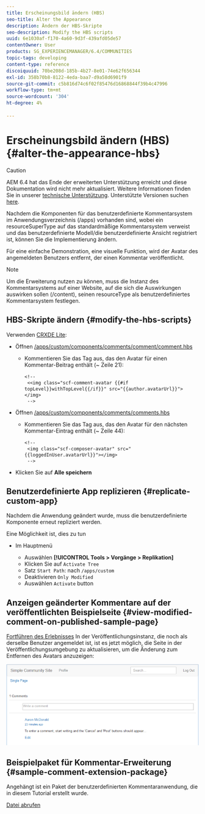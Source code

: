 ```yaml
---
title: Erscheinungsbild ändern (HBS)
seo-title: Alter the Appearance
description: Ändern der HBS-Skripte
seo-description: Modify the HBS scripts
uuid: 6e1030af-f170-4a60-9d3f-439afd05de57
contentOwner: User
products: SG_EXPERIENCEMANAGER/6.4/COMMUNITIES
topic-tags: developing
content-type: reference
discoiquuid: 70be208d-185b-4b27-8e01-74e62f656344
exl-id: 358b70b8-8122-4eda-baa7-d9a58d6901f9
source-git-commit: c5b816d74c6f02f85476d16868844f39b4c47996
workflow-type: tm+mt
source-wordcount: '304'
ht-degree: 4%

---
```


# Erscheinungsbild ändern (HBS) {#alter-the-appearance-hbs}

>[!CAUTION]
>
>AEM 6.4 hat das Ende der erweiterten Unterstützung erreicht und diese Dokumentation wird nicht mehr aktualisiert. Weitere Informationen finden Sie in unserer [technische Unterstützung](https://helpx.adobe.com/de/support/programs/eol-matrix.html). Unterstützte Versionen suchen [here](https://experienceleague.adobe.com/docs/?lang=de).

Nachdem die Komponenten für das benutzerdefinierte Kommentarsystem im Anwendungsverzeichnis (/apps) vorhanden sind, wobei ein resourceSuperType auf das standardmäßige Kommentarsystem verweist und das benutzerdefinierte Modell/die benutzerdefinierte Ansicht registriert ist, können Sie die Implementierung ändern.

Für eine einfache Demonstration, eine visuelle Funktion, wird der Avatar des angemeldeten Benutzers entfernt, der einen Kommentar veröffentlicht.

>[!NOTE]
>
>Um die Erweiterung nutzen zu können, muss die Instanz des Kommentarsystems auf einer Website, auf die sich die Auswirkungen auswirken sollen (/content), seinen resourceType als benutzerdefiniertes Kommentarsystem festlegen.

## HBS-Skripte ändern {#modify-the-hbs-scripts}

Verwenden [CRXDE Lite](../../help/sites-developing/developing-with-crxde-lite.md):

* Öffnen [/apps/custom/components/comments/comment/comment.hbs](http://localhost:4502/crx/de/index.jsp#/apps/custom/components/comments/comment/comment.hbs)

   * Kommentieren Sie das Tag aus, das den Avatar für einen Kommentar-Beitrag enthält (~ Zeile 21):

      ```
      <!--
       <<img class="scf-comment-avatar {{#if topLevel}}withTopLevel{{/if}}" src="{{author.avatarUrl}}"></img>
       -->
      ```

* Öffnen [/apps/custom/components/comments/comments.hbs](http://localhost:4502/crx/de/index.jsp#/apps/custom/components/comments/comments.hbs)

   * Kommentieren Sie das Tag aus, das den Avatar für den nächsten Kommentar-Eintrag enthält (~ Zeile 44):

      ```
      <!--
       <img class="scf-composer-avatar" src="{{loggedInUser.avatarUrl}}"></img>
       -->
      ```

* Klicken Sie auf **Alle speichern**

## Benutzerdefinierte App replizieren {#replicate-custom-app}

Nachdem die Anwendung geändert wurde, muss die benutzerdefinierte Komponente erneut repliziert werden.

Eine Möglichkeit ist, dies zu tun

* Im Hauptmenü

   * Auswählen **[!UICONTROL Tools > Vorgänge > Replikation]**
   * Klicken Sie auf `Activate Tree`
   * Satz `Start Path`: nach `/apps/custom`
   * Deaktivieren `Only Modified`
   * Auswählen `Activate` button

## Anzeigen geänderter Kommentare auf der veröffentlichten Beispielseite {#view-modified-comment-on-published-sample-page}

[Fortführen des Erlebnisses](extend-sample-page.md#publish-sample-page) In der Veröffentlichungsinstanz, die noch als derselbe Benutzer angemeldet ist, ist es jetzt möglich, die Seite in der Veröffentlichungsumgebung zu aktualisieren, um die Änderung zum Entfernen des Avatars anzuzeigen:

![chlimage_1-81](assets/chlimage_1-81.png)

## Beispielpaket für Kommentar-Erweiterung {#sample-comment-extension-package}

Angehängt ist ein Paket der benutzerdefinierten Kommentaranwendung, die in diesem Tutorial erstellt wurde.

[Datei abrufen](assets/sample-comment-extension-6-1-fp3.zip)
